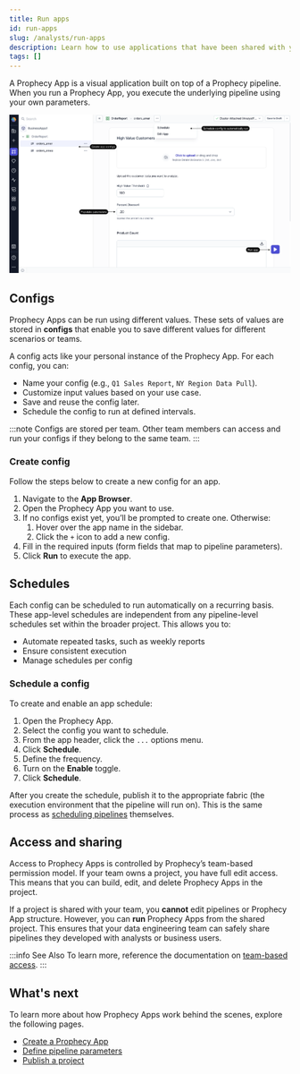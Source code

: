 ```yaml
---
title: Run apps
id: run-apps
slug: /analysts/run-apps
description: Learn how to use applications that have been shared with you
tags: []
---
```


A Prophecy App is a visual application built on top of a Prophecy pipeline. When you run a Prophecy App, you execute the underlying pipeline using your own parameters.

![Prophecy Config UI](img/prophecy-app-ui.png)

## Configs

Prophecy Apps can be run using different values. These sets of values are stored in **configs** that enable you to save different values for different scenarios or teams.

A config acts like your personal instance of the Prophecy App. For each config, you can:

- Name your config (e.g., `Q1 Sales Report`, `NY Region Data Pull`).
- Customize input values based on your use case.
- Save and reuse the config later.
- Schedule the config to run at defined intervals.

:::note
Configs are stored per team. Other team members can access and run your configs if they belong to the same team.
:::

### Create config

Follow the steps below to create a new config for an app.

1. Navigate to the **App Browser**.
1. Open the Prophecy App you want to use.
1. If no configs exist yet, you’ll be prompted to create one. Otherwise:
   1. Hover over the app name in the sidebar.
   1. Click the `+` icon to add a new config.
1. Fill in the required inputs (form fields that map to pipeline parameters).
1. Click **Run** to execute the app.

## Schedules

Each config can be scheduled to run automatically on a recurring basis. These app-level schedules are independent from any pipeline-level schedules set within the broader project. This allows you to:

- Automate repeated tasks, such as weekly reports
- Ensure consistent execution
- Manage schedules per config

### Schedule a config

To create and enable an app schedule:

1. Open the Prophecy App.
1. Select the config you want to schedule.
1. From the app header, click the `...` options menu.
1. Click **Schedule**.
1. Define the frequency.
1. Turn on the **Enable** toggle.
1. Click **Schedule**.

After you create the schedule, publish it to the appropriate fabric (the execution environment that the pipeline will run on). This is the same process as [scheduling pipelines](/analysts/scheduling) themselves.

## Access and sharing

Access to Prophecy Apps is controlled by Prophecy’s team-based permission model. If your team owns a project, you have full edit access. This means that you can build, edit, and delete Prophecy Apps in the project.

If a project is shared with your team, you **cannot** edit pipelines or Prophecy App structure. However, you can **run** Prophecy Apps from the shared project. This ensures that your data engineering team can safely share pipelines they developed with analysts or business users.

:::info See Also
To learn more, reference the documentation on [team-based access](/administration/teams-users/team-based-access).
:::

## What's next

To learn more about how Prophecy Apps work behind the scenes, explore the following pages.

- [Create a Prophecy App](/analysts/create-business-applications)
- [Define pipeline parameters](/analysts/pipeline-parameters)
- [Publish a project](/analysts/project-publication)
